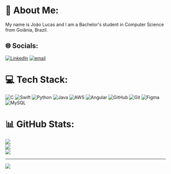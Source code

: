 # 🤠 About Me:
My name is João Lucas and I am a Bachelor's student in Computer Science from Goiânia, Brazil.<br>


## 🌐 Socials:
[![LinkedIn](https://img.shields.io/badge/LinkedIn-%230077B5.svg?logo=linkedin&logoColor=white)](https://linkedin.com/in/joojlucas) [![email](https://img.shields.io/badge/Email-D14836?logo=gmail&logoColor=white)](mailto:joaolucascpr@gmail.com) 

# 💻 Tech Stack:
![C](https://img.shields.io/badge/c-%2300599C.svg?style=for-the-badge&logo=c&logoColor=white) ![Swift](https://img.shields.io/badge/swift-F54A2A?style=for-the-badge&logo=swift&logoColor=white) ![Python](https://img.shields.io/badge/python-3670A0?style=for-the-badge&logo=python&logoColor=ffdd54) ![Java](https://img.shields.io/badge/java-%23ED8B00.svg?style=for-the-badge&logo=openjdk&logoColor=white) ![AWS](https://img.shields.io/badge/AWS-%23FF9900.svg?style=for-the-badge&logo=amazon-aws&logoColor=white) ![Angular](https://img.shields.io/badge/angular-%23DD0031.svg?style=for-the-badge&logo=angular&logoColor=white) ![GitHub](https://img.shields.io/badge/github-%23121011.svg?style=for-the-badge&logo=github&logoColor=white) ![Git](https://img.shields.io/badge/git-%23F05033.svg?style=for-the-badge&logo=git&logoColor=white) ![Figma](https://img.shields.io/badge/figma-%23F24E1E.svg?style=for-the-badge&logo=figma&logoColor=white) ![MySQL](https://img.shields.io/badge/mysql-4479A1.svg?style=for-the-badge&logo=mysql&logoColor=white)
# 📊 GitHub Stats:
![](https://github-readme-stats.vercel.app/api?username=joojlucas&theme=catppuccin_latte&hide_border=false&include_all_commits=true&count_private=true)<br/>
![](https://nirzak-streak-stats.vercel.app/?user=joojlucas&theme=catppuccin_latte&hide_border=false)<br/>
![](https://github-readme-stats.vercel.app/api/top-langs/?username=joojlucas&theme=catppuccin_latte&hide_border=false&include_all_commits=true&count_private=true&layout=compact)

---
[![](https://visitcount.itsvg.in/api?id=joojlucas&icon=0&color=3)](https://visitcount.itsvg.in)

<!-- Proudly created with GPRM ( https://gprm.itsvg.in ) -->
